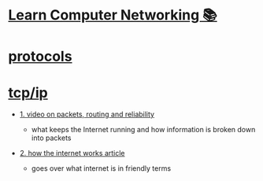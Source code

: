 # [Learn Computer Networking 📚](https://my.mindnode.com/NMjhSs88CAGYpxwsd4CP8mkzMRj5o42CMtDVJhtN)

# [protocols](http://www.wikiwand.com/en/Communications_protocol)


# [tcp/ip](http://www.wikiwand.com/en/Internet_protocol_suite)


- [1. video on packets, routing and reliability](https://www.youtube.com/watch?v=AYdF7b3nMto)
  - what keeps the Internet running and how information is broken down into packets

- [2. how the internet works article](https://thesquareplanet.com/blog/how-the-internet-works/)
  - goes over what internet is in friendly terms


